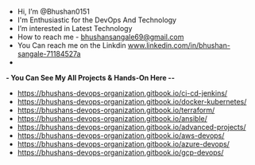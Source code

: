 

-  Hi, I’m @Bhushan0151
-  I'm Enthusiastic for the DevOps And Technology
-  I’m interested in Latest Technology
-  How to reach me -               bhushansangale69@gmail.com
-  You Can reach me on the Linkdin www.linkedin.com/in/bhushan-sangale-71184527a
-  

**- You Can See My All Projects & Hands-On Here --**

- https://bhushans-devops-organization.gitbook.io/ci-cd-jenkins/
- https://bhushans-devops-organization.gitbook.io/docker-kubernetes/
- https://bhushans-devops-organization.gitbook.io/terraform/
- https://bhushans-devops-organization.gitbook.io/ansible/
- https://bhushans-devops-organization.gitbook.io/advanced-projects/
- https://bhushans-devops-organization.gitbook.io/aws-devops/
- https://bhushans-devops-organization.gitbook.io/azure-devops/
- https://bhushans-devops-organization.gitbook.io/gcp-devops/


<!---
Bhushan0151/Bhushan0151 is a ✨ special ✨ repository because its `README.md` (this file) appears on your GitHub profile.
You can click the Preview link to take a look at your changes.
--->
